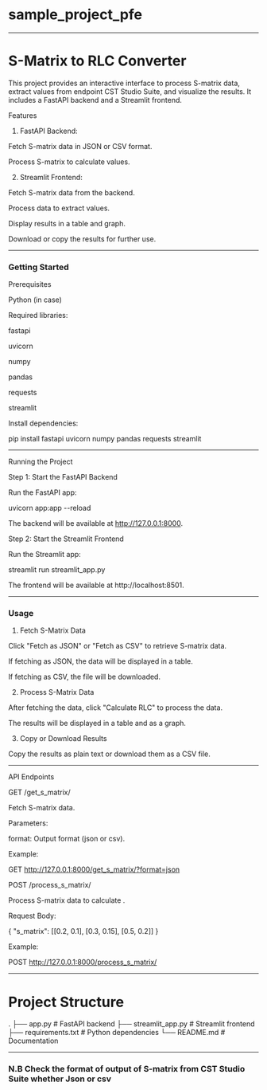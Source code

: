 # sample_project_pfe


---

 # S-Matrix to RLC Converter

This project provides an interactive interface to process S-matrix data, extract  values from endpoint CST Studio Suite, and visualize the results. It includes a FastAPI backend and a Streamlit frontend.

Features

1. FastAPI Backend:

Fetch S-matrix data in JSON or CSV format.

Process S-matrix to calculate  values.

2. Streamlit Frontend:

Fetch S-matrix data from the backend.

Process data to extract  values.

Display results in a table and graph.

Download or copy the results for further use.

---

### Getting Started

Prerequisites

Python (in case)

Required libraries:

fastapi

uvicorn

numpy

pandas

requests

streamlit



Install dependencies:

pip install fastapi uvicorn numpy pandas requests streamlit


---

Running the Project

Step 1: Start the FastAPI Backend

Run the FastAPI app:

uvicorn app:app --reload

The backend will be available at http://127.0.0.1:8000.

Step 2: Start the Streamlit Frontend

Run the Streamlit app:

streamlit run streamlit_app.py

The frontend will be available at http://localhost:8501.


---

### Usage

1. Fetch S-Matrix Data

Click "Fetch as JSON" or "Fetch as CSV" to retrieve S-matrix data.

If fetching as JSON, the data will be displayed in a table.

If fetching as CSV, the file will be downloaded.


2. Process S-Matrix Data

After fetching the data, click "Calculate RLC" to process the data.

The results will be displayed in a table and as a graph.


3. Copy or Download Results

Copy the results as plain text or download them as a CSV file.



---

API Endpoints

GET /get_s_matrix/

Fetch S-matrix data.

Parameters:

format: Output format (json or csv).


Example:

GET http://127.0.0.1:8000/get_s_matrix/?format=json

POST /process_s_matrix/

Process S-matrix data to calculate .

Request Body:

{
  "s_matrix": [[0.2, 0.1], [0.3, 0.15], [0.5, 0.2]]
}

Example:

POST http://127.0.0.1:8000/process_s_matrix/


---

# Project Structure

.
├── app.py              # FastAPI backend
├── streamlit_app.py    # Streamlit frontend
├── requirements.txt    # Python dependencies
└── README.md           # Documentation


---
### N.B Check the format of output of S-matrix from CST Studio Suite whether Json or csv 
